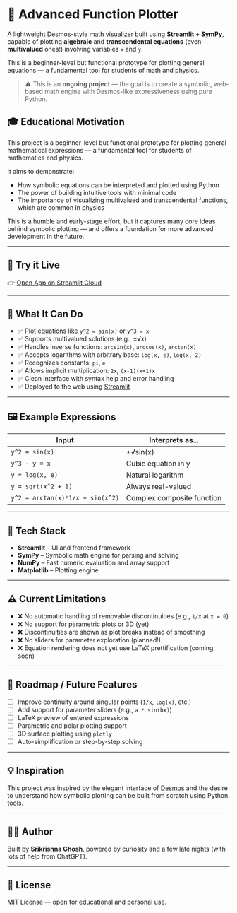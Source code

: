 
# 🧮 Advanced Function Plotter

A lightweight Desmos-style math visualizer built using **Streamlit + SymPy**, capable of plotting **algebraic** and **transcendental equations** (even **multivalued** ones!) involving variables `x` and `y`.

This is a beginner-level but functional prototype for plotting general equations — a fundamental tool for students of math and physics.

> ⚠️ This is an **ongoing project** — the goal is to create a symbolic, web-based math engine with Desmos-like expressiveness using pure Python.

## 🎓 Educational Motivation

This project is a beginner-level but functional prototype for plotting general mathematical expressions — a fundamental tool for students of mathematics and physics. 

It aims to demonstrate:
- How symbolic equations can be interpreted and plotted using Python
- The power of building intuitive tools with minimal code
- The importance of visualizing multivalued and transcendental functions, which are common in physics

This is a humble and early-stage effort, but it captures many core ideas behind symbolic plotting — and offers a foundation for more advanced development in the future.


---

## 🚀 Try it Live

👉 [Open App on Streamlit Cloud](https://brwso3rj5zlnherzg4bhyq.streamlit.app/)

---

## 🧠 What It Can Do

- ✅ Plot equations like `y^2 = sin(x)` or `y^3 = x`
- ✅ Supports multivalued solutions (e.g., ±√x)
- ✅ Handles inverse functions: `arcsin(x)`, `arccos(x)`, `arctan(x)`
- ✅ Accepts logarithms with arbitrary base: `log(x, e)`, `log(x, 2)`
- ✅ Recognizes constants: `pi`, `e`
- ✅ Allows implicit multiplication: `2x`, `(x-1)(x+1)x`
- ✅ Clean interface with syntax help and error handling
- ✅ Deployed to the web using [Streamlit](https://streamlit.io)

---

## 🖼️ Example Expressions

| Input                          | Interprets as...                    |
|-------------------------------|-------------------------------------|
| `y^2 = sin(x)`                | ±√sin(x)                            |
| `y^3 - y = x`                 | Cubic equation in y                |
| `y = log(x, e)`               | Natural logarithm                  |
| `y = sqrt(x^2 + 1)`           | Always real-valued                 |
| `y^2 = arctan(x)*1/x + sin(x^2)` | Complex composite function        |

---

## 🧱 Tech Stack

- **Streamlit** – UI and frontend framework
- **SymPy** – Symbolic math engine for parsing and solving
- **NumPy** – Fast numeric evaluation and array support
- **Matplotlib** – Plotting engine

---

## ⚠️ Current Limitations

- ❌ No automatic handling of removable discontinuities (e.g., `1/x` at `x = 0`)
- ❌ No support for parametric plots or 3D (yet)
- ❌ Discontinuities are shown as plot breaks instead of smoothing
- ❌ No sliders for parameter exploration (planned!)
- ❌ Equation rendering does not yet use LaTeX prettification (coming soon)

---

## 📌 Roadmap / Future Features

- [ ] Improve continuity around singular points (`1/x`, `log(x)`, etc.)
- [ ] Add support for parameter sliders (e.g., `a * sin(bx)`)
- [ ] LaTeX preview of entered expressions
- [ ] Parametric and polar plotting support
- [ ] 3D surface plotting using `plotly`
- [ ] Auto-simplification or step-by-step solving

---

## 💡 Inspiration

This project was inspired by the elegant interface of [Desmos](https://www.desmos.com/calculator) and the desire to understand how symbolic plotting can be built from scratch using Python tools.

---

## 👨‍💻 Author

Built by **Srikrishna Ghosh**, powered by curiosity and a few late nights (with lots of help from ChatGPT).

---

## 📜 License

MIT License — open for educational and personal use.



